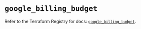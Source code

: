 # `google_billing_budget`

Refer to the Terraform Registry for docs: [`google_billing_budget`](https://registry.terraform.io/providers/hashicorp/google-beta/6.23.0/docs/resources/google_billing_budget).
